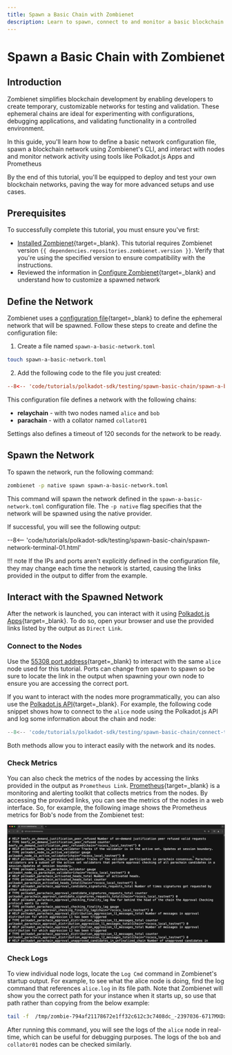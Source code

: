 ```yaml
---
title: Spawn a Basic Chain with Zombienet
description: Learn to spawn, connect to and monitor a basic blockchain network with Zombienet, using customizable configurations for streamlined development and debugging.
---
```


# Spawn a Basic Chain with Zombienet

## Introduction

Zombienet simplifies blockchain development by enabling developers to create temporary, customizable networks for testing and validation. These ephemeral chains are ideal for experimenting with configurations, debugging applications, and validating functionality in a controlled environment.

In this guide, you'll learn how to define a basic network configuration file, spawn a blockchain network using Zombienet's CLI, and interact with nodes and monitor network activity using tools like Polkadot.js Apps and Prometheus

By the end of this tutorial, you'll be equipped to deploy and test your own blockchain networks, paving the way for more advanced setups and use cases.

## Prerequisites

To successfully complete this tutorial, you must ensure you've first:

- [Installed Zombienet](/develop/toolkit/parachains/spawn-chains/zombienet/get-started/#install-zombienet){target=\_blank}. This tutorial requires Zombienet version `{{ dependencies.repositories.zombienet.version }}`. Verify that you're using the specified version to ensure compatibility with the instructions.
- Reviewed the information in [Configure Zombienet](/develop/toolkit/parachains/spawn-chains/zombienet/get-started/#configure-zombienet){target=\_blank} and understand how to customize a spawned network

## Define the Network

Zombienet uses a [configuration file](/develop/toolkit/parachains/spawn-chains/zombienet/get-started/#configuration-files){target=\_blank} to define the ephemeral network that will be spawned. Follow these steps to create and define the configuration file:

1. Create a file named `spawn-a-basic-network.toml`
```bash
touch spawn-a-basic-network.toml
```
2. Add the following code to the file you just created:
```toml title="spawn-a-basic-network.toml"
--8<-- 'code/tutorials/polkadot-sdk/testing/spawn-basic-chain/spawn-a-basic-network.toml'
```

This configuration file defines a network with the following chains:

- **relaychain** - with two nodes named `alice` and `bob` 
- **parachain** - with a collator named `collator01` 

Settings also defines a timeout of 120 seconds for the network to be ready.

## Spawn the Network

To spawn the network, run the following command:

```bash
zombienet -p native spawn spawn-a-basic-network.toml
```

This command will spawn the network defined in the `spawn-a-basic-network.toml` configuration file. The `-p native` flag specifies that the network will be spawned using the native provider.

If successful, you will see the following output:

--8<-- 'code/tutorials/polkadot-sdk/testing/spawn-basic-chain/spawn-network-terminal-01.html'

!!! note 
    If the IPs and ports aren't explicitly defined in the configuration file, they may change each time the network is started, causing the links provided in the output to differ from the example.

## Interact with the Spawned Network

After the network is launched, you can interact with it using [Polkadot.js Apps](https://polkadot.js.org/apps/){target=\_blank}. To do so, open your browser and use the provided links listed by the output as `Direct Link`.

### Connect to the Nodes

Use the [55308 port address](https://polkadot.js.org/apps/?rpc=ws://127.0.0.1:55308#explorer){target=\_blank} to interact with the same `alice` node used for this tutorial. Ports can change from spawn to spawn so be sure to locate the link in the output when spawning your own node to ensure you are accessing the correct port.

If you want to interact with the nodes more programmatically, you can also use the [Polkadot.js API](https://polkadot.js.org/docs/api/){target=\_blank}. For example, the following code snippet shows how to connect to the `alice` node using the Polkadot.js API and log some information about the chain and node:

```typescript
--8<-- 'code/tutorials/polkadot-sdk/testing/spawn-basic-chain/connect-to-alice-01.js'
```

Both methods allow you to interact easily with the network and its nodes.

### Check Metrics

You can also check the metrics of the nodes by accessing the links provided in the output as `Prometheus Link`. [Prometheus](https://prometheus.io/){target=\_blank} is a monitoring and alerting toolkit that collects metrics from the nodes. By accessing the provided links, you can see the metrics of the nodes in a web interface. So, for example, the following image shows the Prometheus metrics for Bob's node from the Zombienet test:

![](/images/tutorials/polkadot-sdk/testing/spawn-basic-chain/spawn-basic-network-01.webp)

### Check Logs

To view individual node logs, locate the `Log Cmd` command in Zombienet's startup output. For example, to see what the alice node is doing, find the log command that references `alice.log` in its file path. Note that Zombienet will show you the correct path for your instance when it starts up, so use that path rather than copying from the below example:

```bash
tail -f  /tmp/zombie-794af21178672e1ff32c612c3c7408dc_-2397036-6717MXDxcS55/alice.log
```

After running this command, you will see the logs of the `alice` node in real-time, which can be useful for debugging purposes. The logs of the `bob` and `collator01` nodes can be checked similarly.

